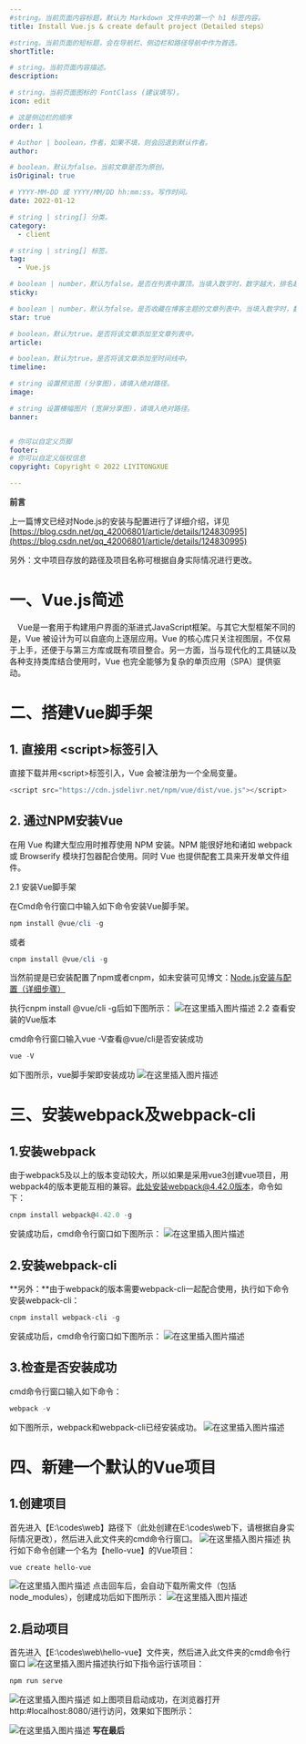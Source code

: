 ```yaml
---
#string。当前页面内容标题，默认为 Markdown 文件中的第一个 h1 标签内容。
title: Install Vue.js & create default project（Detailed steps）

#string。当前页面的短标题，会在导航栏、侧边栏和路径导航中作为首选。
shortTitle: 

# string。当前页面内容描述。
description: 

# string。当前页面图标的 FontClass (建议填写)。
icon: edit 

# 这是侧边栏的顺序
order: 1

# Author | boolean，作者，如果不填，则会回退到默认作者。
author: 

# boolean，默认为false。当前文章是否为原创。
isOriginal: true 

# YYYY-MM-DD 或 YYYY/MM/DD hh:mm:ss。写作时间。
date: 2022-01-12 

# string | string[] 分类。
category: 
  - client

# string | string[] 标签。
tag: 
  - Vue.js

# boolean | number，默认为false。是否在列表中置顶。当填入数字时，数字越大，排名越靠前。
sticky: 

# boolean | number，默认为false。是否收藏在博客主题的文章列表中。当填入数字时，数字越大，排名越靠前。
star: true 

# boolean，默认为true。是否将该文章添加至文章列表中。
article: 

# boolean，默认为true。是否将该文章添加至时间线中。
timeline: 

# string 设置预览图 (分享图)，请填入绝对路径。
image: 

# string 设置横幅图片 (宽屏分享图)，请填入绝对路径。
banner: 


# 你可以自定义页脚
footer: 
# 你可以自定义版权信息
copyright: Copyright © 2022 LIYITONGXUE

---
```


**前言**


上一篇博文已经对Node.js的安装与配置进行了详细介绍，详见[https://blog.csdn.net/qq_42006801/article/details/124830995](https://blog.csdn.net/qq_42006801/article/details/124830995)

另外：文中项目存放的路径及项目名称可根据自身实际情况进行更改。
# 一、Vue.js简述
&ensp;&ensp;Vue是一套用于构建用户界面的渐进式JavaScript框架。与其它大型框架不同的是，Vue 被设计为可以自底向上逐层应用。Vue 的核心库只关注视图层，不仅易于上手，还便于与第三方库或既有项目整合。另一方面，当与现代化的工具链以及各种支持类库结合使用时，Vue 也完全能够为复杂的单页应用（SPA）提供驱动。
# 二、搭建Vue脚手架
## 1. 直接用 &lt;script&gt;标签引入
直接下载并用&lt;script&gt;标签引入，Vue 会被注册为一个全局变量。
```javascript
<script src="https://cdn.jsdelivr.net/npm/vue/dist/vue.js"></script>
```
## 2. 通过NPM安装Vue
在用 Vue 构建大型应用时推荐使用 NPM 安装。NPM 能很好地和诸如 webpack 或 Browserify 模块打包器配合使用。同时 Vue 也提供配套工具来开发单文件组件。

2.1 安装Vue脚手架

在Cmd命令行窗口中输入如下命令安装Vue脚手架。

```powershell
npm install @vue/cli -g
```
或者

```powershell
cnpm install @vue/cli -g
```
当然前提是已安装配置了npm或者cnpm，如未安装可见博文：[Node.js安装与配置（详细步骤）](https://blog.csdn.net/qq_42006801/article/details/124830995)

执行cnpm install @vue/cli -g后如下图所示：
![在这里插入图片描述](https://img-blog.csdnimg.cn/17137253d00748828e8ad4a019f9a1ed.png)
2.2 查看安装的Vue版本

cmd命令行窗口输入vue -V查看@vue/cli是否安装成功
```powershell
vue -V
```
如下图所示，vue脚手架即安装成功
![在这里插入图片描述](https://img-blog.csdnimg.cn/c9f729a4e85e42ae9190ac7964e9d8cc.png)
# 三、安装webpack及webpack-cli
## 1.安装webpack
由于webpack5及以上的版本变动较大，所以如果是采用vue3创建vue项目，用webpack4的版本更能互相的兼容。此处安装webpack@4.42.0版本，命令如下：

```powershell
cnpm install webpack@4.42.0 -g
```
安装成功后，cmd命令行窗口如下图所示：
![在这里插入图片描述](https://img-blog.csdnimg.cn/e4a49470a7e8485eb863114de16fed6f.png)
## 2.安装webpack-cli
**另外：**由于webpack的版本需要webpack-cli一起配合使用，执行如下命令安装webpack-cli：

```powershell
cnpm install webpack-cli -g
```

安装成功后，cmd命令行窗口如下图所示：
![在这里插入图片描述](https://img-blog.csdnimg.cn/b7a1edf5ce9449b5aa4c14193f5727bf.png)

## 3.检查是否安装成功
cmd命令行窗口输入如下命令：

```powershell
webpack -v
```

如下图所示，webpack和webpack-cli已经安装成功。
![在这里插入图片描述](https://img-blog.csdnimg.cn/827df2f31b4a4fbfa9b850142666a808.png)

# 四、新建一个默认的Vue项目
## 1.创建项目
首先进入【E:\codes\web】路径下（此处创建在E:\codes\web下，请根据自身实际情况更改），然后进入此文件夹的cmd命令行窗口。
![在这里插入图片描述](https://img-blog.csdnimg.cn/7ade0b535e4c4103afba82cae775eeaa.png)
执行如下命令创建一个名为【hello-vue】的Vue项目：

```powershell
vue create hello-vue
```

![在这里插入图片描述](https://img-blog.csdnimg.cn/6d256abd39e64f2bae81e78393d52fb2.png)
点击回车后，会自动下载所需文件（包括node_modules），创建成功后如下图所示：
![在这里插入图片描述](https://img-blog.csdnimg.cn/29f8912a2efe482880607ec7ab32c7e9.png)
## 2.启动项目
首先进入【E:\codes\web\hello-vue】文件夹，然后进入此文件夹的cmd命令行窗口
![在这里插入图片描述](https://img-blog.csdnimg.cn/546737a9ffcd4e3ab8db3d62951ca279.png)执行如下指令运行该项目：

```powershell
npm run serve
```

![在这里插入图片描述](https://img-blog.csdnimg.cn/aba2c989a8964430bc37d778cf43df0a.png)
如上图项目启动成功，在浏览器打开http:#localhost:8080/进行访问，效果如下图所示：

![在这里插入图片描述](https://img-blog.csdnimg.cn/540885e8d8d84855bc06bd882555fc5c.png)
**写在最后**
